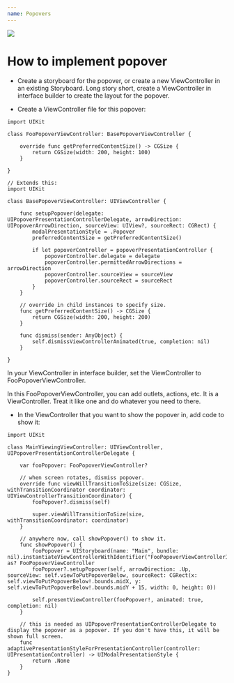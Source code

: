 ```yaml
---
name: Popovers
---
```


![](/docs/images/ios_popover.png)

# How to implement popover

* Create a storyboard for the popover, or create a new ViewController in an existing Storyboard. Long story short, create a ViewController in interface builder to create the layout for the popover.

* Create a ViewController file for this popover:

```
import UIKit

class FooPopoverViewController: BasePopoverViewController {

    override func getPreferredContentSize() -> CGSize {
        return CGSize(width: 200, height: 100)
    }

}

// Extends this:
import UIKit

class BasePopoverViewController: UIViewController {

    func setupPopover(delegate: UIPopoverPresentationControllerDelegate, arrowDirection: UIPopoverArrowDirection, sourceView: UIView?, sourceRect: CGRect) {
        modalPresentationStyle = .Popover
        preferredContentSize = getPreferredContentSize()

        if let popoverController = popoverPresentationController {
            popoverController.delegate = delegate
            popoverController.permittedArrowDirections = arrowDirection
            popoverController.sourceView = sourceView
            popoverController.sourceRect = sourceRect
        }
    }

    // override in child instances to specify size.
    func getPreferredContentSize() -> CGSize {
        return CGSize(width: 200, height: 200)
    }

    func dismiss(sender: AnyObject) {
        self.dismissViewControllerAnimated(true, completion: nil)
    }

}
```

In your ViewController in interface builder, set the ViewController to FooPopoverViewController.

In this FooPopoverViewController, you can add outlets, actions, etc. It is a ViewController. Treat it like one and do whatever you need to there.

* In the ViewController that you want to show the popover in, add code to show it:

```
import UIKit

class MainViewingViewController: UIViewController, UIPopoverPresentationControllerDelegate {

    var fooPopover: FooPopoverViewController?

    // when screen rotates, dismiss popover.
    override func viewWillTransitionToSize(size: CGSize, withTransitionCoordinator coordinator: UIViewControllerTransitionCoordinator) {
        fooPopover?.dismiss(self)

        super.viewWillTransitionToSize(size, withTransitionCoordinator: coordinator)
    }

    // anywhere now, call showPopover() to show it.
    func showPopover() {
        fooPopover = UIStoryboard(name: "Main", bundle: nil).instantiateViewControllerWithIdentifier("FooPopoverViewControllerId") as? FooPopoverViewController
        fooPopover?.setupPopover(self, arrowDirection: .Up, sourceView: self.viewToPutPopoverBelow, sourceRect: CGRect(x: self.viewToPutPopoverBelow!.bounds.midX, y: self.viewToPutPopoverBelow!.bounds.midY + 15, width: 0, height: 0))

        self.presentViewController(fooPopover!, animated: true, completion: nil)
    }    

    // this is needed as UIPopoverPresentationControllerDelegate to display the popover as a popover. If you don't have this, it will be shown full screen.
    func adaptivePresentationStyleForPresentationController(controller: UIPresentationController) -> UIModalPresentationStyle {
        return .None
    }
}
```

